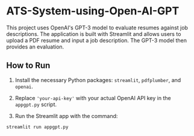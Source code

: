 # ATS-System-using-Open-AI-GPT
This project uses OpenAI's GPT-3 model to evaluate resumes against job descriptions. The application is built with Streamlit and allows users to upload a PDF resume and input a job description. The GPT-3 model then provides an evaluation.


## How to Run

1. Install the necessary Python packages: `streamlit`, `pdfplumber`, and `openai`.

2. Replace `'your-api-key'` with your actual OpenAI API key in the `appgpt.py` script.

3. Run the Streamlit app with the command:

```
streamlit run appgpt.py
```
